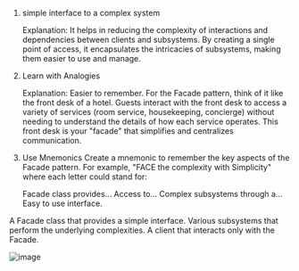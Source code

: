 1. simple interface to a complex system

    Explanation: It helps in reducing the complexity of interactions and dependencies between clients and subsystems. 
By creating a single point of access, it encapsulates the intricacies of subsystems, making them easier to use and manage.

2. Learn with Analogies
    
    Explanation: Easier to remember. For the Facade pattern, think of it like the front desk of a hotel. Guests interact with the front desk to access a variety of services (room service, housekeeping, concierge) without needing to understand the details of how each service operates. This front desk is your "facade" that simplifies and centralizes communication.

3. Use Mnemonics
  Create a mnemonic to remember the key aspects of the Facade pattern. For example, "FACE the complexity with Simplicity" where each letter could stand for:
  
   Facade class provides...
   Access to...
   Complex subsystems through a...
   Easy to use interface.

A Facade class that provides a simple interface. Various subsystems that perform the underlying complexities. A client that interacts only with the Facade.




![image](https://github.com/VinayakChiluka/JavaConcepts/assets/133654093/393b34bc-48ce-4637-b88d-a8f48ed7b574)
